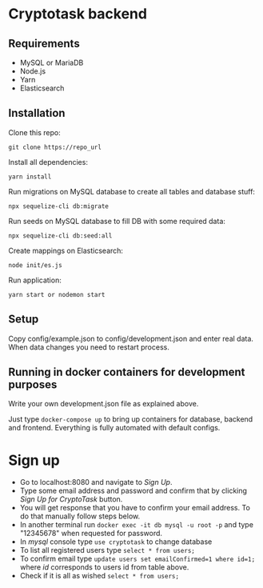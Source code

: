 # Cryptotask backend

## Requirements

- MySQL or MariaDB
- Node.js
- Yarn
- Elasticsearch

## Installation

Clone this repo:
```
git clone https://repo_url
```

Install all dependencies:
```
yarn install
```

Run migrations on MySQL database to create all tables and database stuff:
```
npx sequelize-cli db:migrate
```

Run seeds on MySQL database to fill DB with some required data:
```
npx sequelize-cli db:seed:all
```

Create mappings on Elasticsearch:
```
node init/es.js
```

Run application:
```
yarn start or nodemon start
```

## Setup

Copy config/example.json to config/development.json and enter real data. When data changes you need to restart process.

## Running in docker containers for development purposes

Write your own development.json file as explained above.

Just type `docker-compose up` to bring up containers for database, backend and frontend. Everything is fully automated with default configs.

# Sign up
*  Go to localhost:8080 and navigate to *Sign Up*.
*  Type some email address and password and confirm that by clicking *Sign Up for CryptoTask* button.
*  You will get response that you have to confirm your email address. To do that manually follow steps below.
*  In another terminal run `docker exec -it db mysql -u root -p` and type "12345678" when requested for password.
*  In *mysql* console type `use cryptotask` to change database
*  To list all registered users type `select * from users;`
*  To confirm email type `update users set emailConfirmed=1 where id=1;` where *id* corresponds to users id from table above.
*  Check if it is all as wished `select * from users;`

